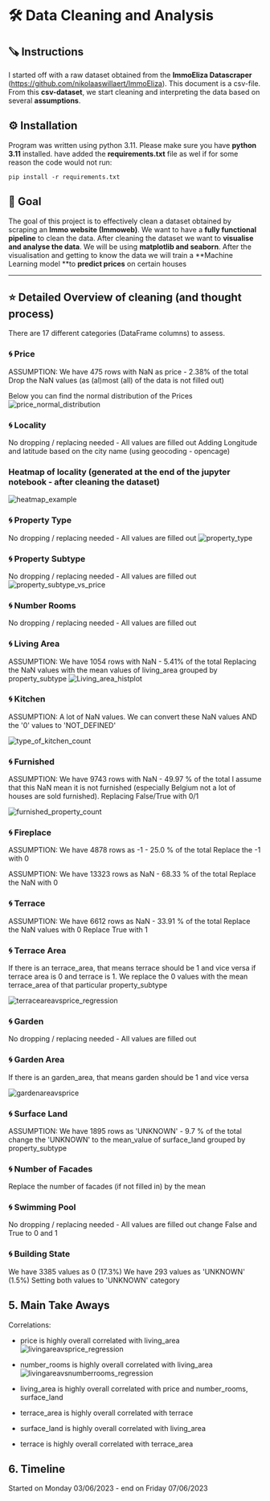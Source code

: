 #  :hammer_and_wrench: Data Cleaning and Analysis 

## :carpentry_saw: Instructions
I started off with a raw dataset obtained from the **ImmoEliza Datascraper** (https://github.com/nikolaaswillaert/ImmoEliza). This document is a csv-file.
From this **csv-dataset**, we start cleaning and interpreting the data based on several **assumptions**.

## :gear: Installation

Program was written using python 3.11. Please make sure you have **python 3.11** installed. have added the **requirements.txt** file as wel if for some reason the code would not run:
```
pip install -r requirements.txt
```
## :nazar_amulet: Goal 
The goal of this project is to effectively clean a dataset obtained by scraping an **Immo website (Immoweb)**. We want to have a **fully functional pipeline** to clean the data. After cleaning the dataset we want to **visualise and analyse the data**. We will be using **matplotlib and seaborn**. After the visualisation and getting to know the data we will train a **Machine Learning model **to **predict prices** on certain houses



----------------------------------------------------------------------------------------------------------
## :star: Detailed Overview of cleaning (and thought process)
There are 17 different categories (DataFrame columns) to assess.

### :cyclone: Price
ASSUMPTION:  We have 475 rows with NaN as price - 2.38% of the total
Drop the NaN values (as (al)most (all) of the data is not filled out) 

Below you can find the normal distribution of the Prices
![price_normal_distribution](https://github.com/nikolaaswillaert/ImmoElizaDataAnalysis/assets/106211266/5ec7b8c2-b7c0-4eef-b2b2-8b60968f9c61)


### :cyclone: Locality
No dropping / replacing needed - All values are filled out
Adding Longitude and latitude based on the city name (using geocoding - opencage)

### Heatmap of locality (generated at the end of the jupyter notebook - after cleaning the dataset)

![heatmap_example](https://github.com/nikolaaswillaert/ImmoElizaDataAnalysis/assets/106211266/6d1101cc-adc9-4bef-9d2b-f216a2efa5c1)

### :cyclone: Property Type
No dropping / replacing needed - All values are filled out
![property_type](https://github.com/nikolaaswillaert/ImmoElizaDataAnalysis/assets/106211266/15f6cafe-158b-46e3-a0e9-25c3a5fae3dd)

### :cyclone: Property Subtype
No dropping / replacing needed - All values are filled out
![property_subtype_vs_price](https://github.com/nikolaaswillaert/ImmoElizaDataAnalysis/assets/106211266/42183af5-66ed-471f-afc8-a950a7e5333d)

### :cyclone: Number Rooms
No dropping / replacing needed - All values are filled out

### :cyclone: Living Area
ASSUMPTION: We have 1054 rows with NaN - 5.41% of the total
Replacing the NaN values with the mean values of living_area grouped by property_subtype
![Living_area_histplot](https://github.com/nikolaaswillaert/ImmoElizaDataAnalysis/assets/106211266/42c580d5-1d70-491b-97d6-ce573263d239)


### :cyclone: Kitchen
ASSUMPTION: A lot of NaN values. We can convert these NaN values AND the '0' values to 'NOT_DEFINED'

![type_of_kitchen_count](https://github.com/nikolaaswillaert/ImmoElizaDataAnalysis/assets/106211266/86933170-8d24-43b1-8a5e-ba5f5528c225)


### :cyclone: Furnished
ASSUMPTION: We have 9743 rows with NaN - 49.97 % of the total
I assume that this NaN mean it is not furnished (especially Belgium not a lot of houses are sold furnished). Replacing False/True with 0/1

![furnished_property_count](https://github.com/nikolaaswillaert/ImmoElizaDataAnalysis/assets/106211266/e0c43967-31ef-4bbb-b6e7-4a3a1e333937)


### :cyclone: Fireplace
ASSUMPTION: We have 4878 rows as -1 - 25.0 % of the total
Replace the -1 with 0

ASSUMPTION: We have 13323 rows as NaN - 68.33 % of the total
Replace the NaN with 0

### :cyclone: Terrace
ASSUMPTION: We have 6612 rows as NaN - 33.91 % of the total
Replace the NaN values with 0
Replace True with 1

### :cyclone: Terrace Area
If there is an terrace_area, that means terrace should be 1 and vice versa
if terrace area is 0 and terrace is 1. We replace the 0 values with the mean terrace_area of that particular property_subtype

![terraceareavsprice_regression](https://github.com/nikolaaswillaert/ImmoElizaDataAnalysis/assets/106211266/48844699-abce-45bb-a250-ded5ffc8b293)

### :cyclone: Garden
No dropping / replacing needed - All values are filled out

### :cyclone: Garden Area
If there is an garden_area, that means garden should be 1 and vice versa

![gardenareavsprice](https://github.com/nikolaaswillaert/ImmoElizaDataAnalysis/assets/106211266/76b9f6f7-262c-4378-ae16-68ea9976106b)


### :cyclone: Surface Land
ASSUMPTION: We have 1895 rows as 'UNKNOWN' - 9.7 % of the total
change the 'UNKNOWN' to the mean_value of surface_land grouped by property_subtype

### :cyclone: Number of Facades
Replace the number of facades (if not filled in) by the mean 

### :cyclone: Swimming Pool
No dropping / replacing needed - All values are filled out
change False and True to 0 and 1

### :cyclone: Building State
We have 3385 values as 0 (17.3%)
We have 293 values as 'UNKNOWN' (1.5%)
Setting both values to 'UNKNOWN' category

## 5. Main Take Aways
Correlations:
- price is highly overall correlated with living_area
![livingareavsprice_regression](https://github.com/nikolaaswillaert/ImmoElizaDataAnalysis/assets/106211266/c3ea8aa1-5011-45ac-bd1a-1f7ea7ea1ae3)

- number_rooms is highly overall correlated with living_area
![livingareavsnumberrooms_regression](https://github.com/nikolaaswillaert/ImmoElizaDataAnalysis/assets/106211266/2ddfafa8-3c00-499b-aef3-ea49c3098b16)

- living_area is highly overall correlated with price and number_rooms, surface_land
  
- terrace_area is highly overall correlated with terrace
  
- surface_land is highly overall correlated with living_area
  
- terrace is highly overall correlated with terrace_area


## 6. Timeline
Started on Monday 03/06/2023 - end on Friday 07/06/2023
